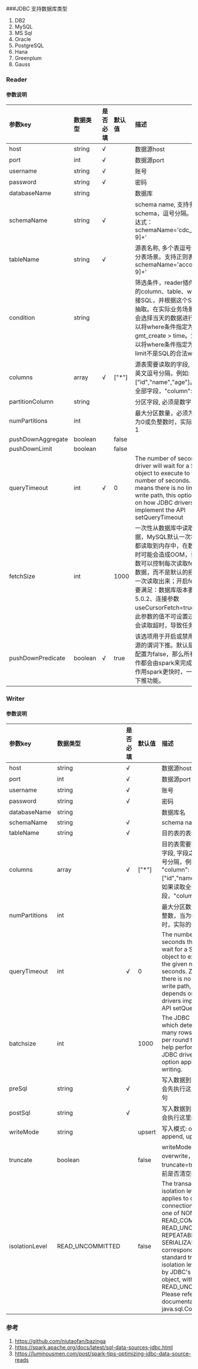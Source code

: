 ###JDBC 支持数据库类型

1. DB2
2. MySQL
3. MS Sql
4. Oracle
5. PostgreSQL
6. Hana
7. Greenplum
8. Gauss

### Reader

#### 参数说明

| 参数key             | 数据类型      | 是否必填    | 默认值   | 描述                                                                                                                                                                                                                                                                       |
|:------------------|:----------|:--------|:------|:-------------------------------------------------------------------------------------------------------------------------------------------------------------------------------------------------------------------------------------------------------------------------|
| host              | string    | √       |       | 数据源host                                                                                                                                                                                                                                                                  |
| port              | int       | √       |       | 数据源port                                                                                                                                                                                                                                                                  |
| username          | string    | √       |       | 账号                                                                                                                                                                                                                                                                       |
| password          | string    | √       |       | 密码                                                                                                                                                                                                                                                                       |
| databaseName      | string    |         |       | 数据库                                                                                                                                                                                                                                                                      |
| schemaName        | string    | √       |       | schema name, 支持多个schema，逗号分隔。支持正则表达式：schemaName='cdc_demos_[0-9]+'                                                                                                                                                                                                       |
| tableName         | string    | √       |       | 源表名称, 多个表逗号分割，适用分表场景。支持正则表达式：schemaName='account_[0-9]+'                                                                                                                                                                                                                |
| condition         | string    |         |       | 筛选条件，reader插件根据指定的column、table、where条件拼接SQL，并根据这个SQL进行数据抽取。在实际业务场景中，往往会选择当天的数据进行同步，可以将where条件指定为gmt_create > time。注意：不可以将where条件指定为limit 10，limit不是SQL的合法where子句                                                                                                         |
| columns           | array     | √       | ["*"] | 源表需要读取的字段, 字段之间用英文逗号分隔，例如: "column": ["id","name","age"]。如果读取全部字段，"column": ["*"]                                                                                                                                                                                        |
| partitionColumn   | string    |         |       | 分区字段, 必须是数字、时间类型                                                                                                                                                                                                                                                         |
| numPartitions     | int       |         |       | 最大分区数量，必须为整数，当为0或负整数时，实际的分区数为1                                                                                                                                                                                                                                           |
| pushDownAggregate | boolean   |         | false |                                                                                                                                                                                                                                                                          |
| pushDownLimit     | boolean   |         | false |                                                                                                                                                                                                                                                                          |
| queryTimeout      | int       | √       | 0     | The number of seconds the driver will wait for a Statement object to execute to the given number of seconds. Zero means there is no limit. In the write path, this option depends on how JDBC drivers implement the API setQueryTimeout                                  |
| fetchSize         | int       |         | 1000  | 一次性从数据库中读取多少条数据，MySQL默认一次将所有结果都读取到内存中，在数据量很大时可能会造成OOM，设置这个参数可以控制每次读取fetchSize条数据，而不是默认的把所有数据一次读取出来；开启fetchSize需要满足：数据库版本要高于5.0.2、连接参数useCursorFetch=true。 注意：此参数的值不可设置过大，否则会读取超时，导致任务失败。                                                                                 |
| pushDownPredicate | boolean   | √       | true  | 该选项用于开启或禁用jdbc数据源的谓词下推。默认是true。如果配置为false，那么所有的filter操作都会由spark来完成。当过滤操作用spark更快时，一般才会关闭下推功能。                                                                                                                                                                            |


### Writer

#### 参数说明

| 参数key          | 数据类型   | 是否必填   | 默认值       | 描述                                                                                                                                                                                                                                      |
|:---------------| :-----    |:-------|:----------|:----------------------------------------------------------------------------------------------------------------------------------------------------------------------------------------------------------------------------------------|
| host           | string    | √      |           | 数据源host                                                                                                                                                                                                                                 |
| port           | int       | √      |           | 数据源port                                                                                                                                                                                                                                 |
| username       | string    | √      |           | 账号                                                                                                                                                                                                                                      |
| password       | string    | √      |           | 密码                                                                                                                                                                                                                                      |
| databaseName   | string    |        |           | 数据库名                                                                                                                                                                                                                                    |
| schemaName     | string    | √       |           | schema name                                                                                                                                                                                                                             |
| tableName      | string    | √      |           | 目的表的表名称                                                                                                                                                                                                                                 |
| columns        | array     | √      | ["*"]     | 目的表需要写入数据的字段, 字段之间用英文逗号分隔，例如: "column": ["id","name","age"]。如果读取全部字段，"column": ["*"]                                                                                                                                                    |
| numPartitions  | int       |        |           | 最大分区数量，必须为整数，当为0或负整数时，实际的分区数为1                                                                                                                                                                                                          |
| queryTimeout   | int       | √      | 0         | The number of seconds the driver will wait for a Statement object to execute to the given number of seconds. Zero means there is no limit. In the write path, this option depends on how JDBC drivers implement the API setQueryTimeout |
| batchsize      | int       |        | 1000      | The JDBC batch size, which determines how many rows to insert per round trip. This can help performance on JDBC drivers. This option applies only to writing.                                                                           |
| preSql         | string    | √      |           | 写入数据到目的表前，会先执行这里的标准语句                                                                                                                                                                                                                   |
| postSql        | string    | √      |           | 写入数据到目的表后，会执行这里的标准语句                                                                                                                                                                                                                    |
| writeMode      | string    |        | upsert    | 写入模式: overwrite, append, upsert                                                                                                                                                                                                         |
| truncate       | boolean   |        | false     | writeMode等于overwrite，truncate=true, 插入之前是否清空表                                                                                                                                                                                           |
| isolationLevel | READ_UNCOMMITTED   |        | false     | The transaction isolation level, which applies to current connection. It can be one of NONE, READ_COMMITTED, READ_UNCOMMITTED, REPEATABLE_READ, or SERIALIZABLE, corresponding to standard transaction isolation levels defined by JDBC's Connection object, with default of READ_UNCOMMITTED. Please refer the documentation in java.sql.Connection.|

### 参考
1. https://github.com/niutaofan/bazinga
2. https://spark.apache.org/docs/latest/sql-data-sources-jdbc.html
3. https://luminousmen.com/post/spark-tips-optimizing-jdbc-data-source-reads


